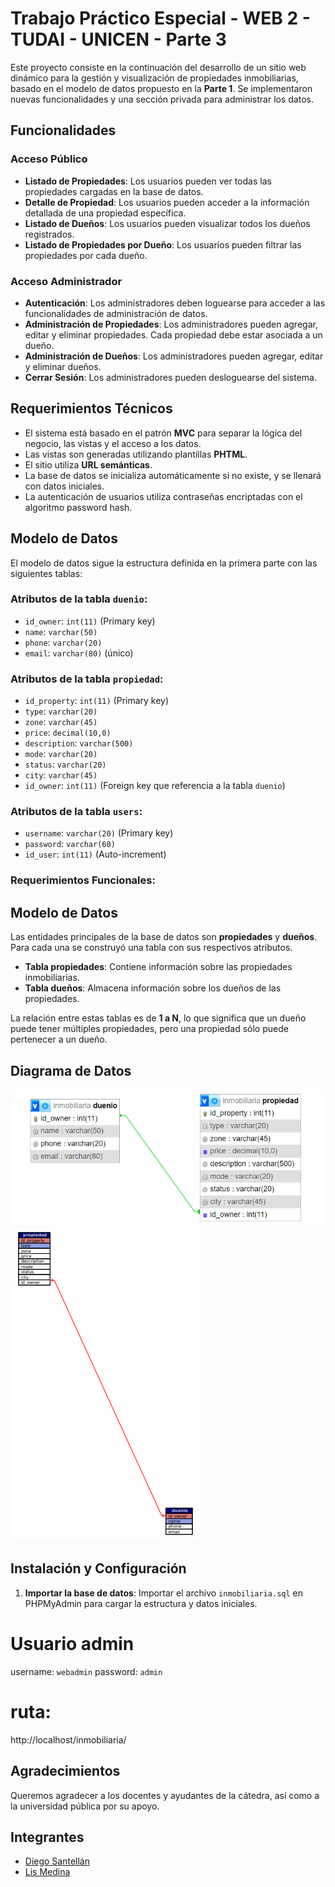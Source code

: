 # Trabajo Práctico Especial - WEB 2 - TUDAI - UNICEN - Parte 3

Este proyecto consiste en la continuación del desarrollo de un sitio web dinámico para la gestión y visualización de propiedades inmobiliarias, basado en el modelo de datos propuesto en la **Parte 1**. Se implementaron nuevas funcionalidades y una sección privada para administrar los datos.

## Funcionalidades

### Acceso Público

- **Listado de Propiedades**: Los usuarios pueden ver todas las propiedades cargadas en la base de datos.
- **Detalle de Propiedad**: Los usuarios pueden acceder a la información detallada de una propiedad específica.
- **Listado de Dueños**: Los usuarios pueden visualizar todos los dueños registrados.
- **Listado de Propiedades por Dueño**: Los usuarios pueden filtrar las propiedades por cada dueño.

### Acceso Administrador

- **Autenticación**: Los administradores deben loguearse para acceder a las funcionalidades de administración de datos.
- **Administración de Propiedades**: Los administradores pueden agregar, editar y eliminar propiedades. Cada propiedad debe estar asociada a un dueño.
- **Administración de Dueños**: Los administradores pueden agregar, editar y eliminar dueños.
- **Cerrar Sesión**: Los administradores pueden desloguearse del sistema.

## Requerimientos Técnicos

- El sistema está basado en el patrón **MVC** para separar la lógica del negocio, las vistas y el acceso a los datos.
- Las vistas son generadas utilizando plantillas **PHTML**.
- El sitio utiliza **URL semánticas**.
- La base de datos se inicializa automáticamente si no existe, y se llenará con datos iniciales.
- La autenticación de usuarios utiliza contraseñas encriptadas con el algoritmo password hash.

## Modelo de Datos

El modelo de datos sigue la estructura definida en la primera parte con las siguientes tablas:

### Atributos de la tabla `duenio`:
- `id_owner`: `int(11)` (Primary key)
- `name`: `varchar(50)`
- `phone`: `varchar(20)`
- `email`: `varchar(80)` (único)

### Atributos de la tabla `propiedad`:
- `id_property`: `int(11)` (Primary key)
- `type`: `varchar(20)`
- `zone`: `varchar(45)`
- `price`: `decimal(10,0)`
- `description`: `varchar(500)`
- `mode`: `varchar(20)`
- `status`: `varchar(20)`
- `city`: `varchar(45)`
- `id_owner`: `int(11)` (Foreign key que referencia a la tabla `duenio`)

### Atributos de la tabla `users`:
- `username`: `varchar(20)` (Primary key)
- `password`: `varchar(60)`
- `id_user`: `int(11)` (Auto-increment)



### Requerimientos Funcionales:

## Modelo de Datos

Las entidades principales de la base de datos son **propiedades** y **dueños**. Para cada una se construyó una tabla con sus respectivos atributos. 

- **Tabla propiedades**: Contiene información sobre las propiedades inmobiliarias.
- **Tabla dueños**: Almacena información sobre los dueños de las propiedades.

La relación entre estas tablas es de **1 a N**, lo que significa que un dueño puede tener múltiples propiedades, pero una propiedad sólo puede pertenecer a un dueño.


## Diagrama de Datos

![Modelo Entidad-Relación](./images/modeloentidadrelacion.png)
![Modelo Entidad-Relación Alternativo](./images/alternativo.png)

## Instalación y Configuración

1. **Importar la base de datos**:
   Importar el archivo `inmobiliaria.sql` en PHPMyAdmin para cargar la estructura y datos iniciales.

# Usuario admin
username: `webadmin`
password: `admin`

# ruta: 
http://localhost/inmobiliaria/ 


## Agradecimientos

Queremos agradecer a los docentes y ayudantes de la cátedra, así como a la universidad pública por su apoyo.

## Integrantes

- [Diego Santellán](https://www.linkedin.com/in/diego-santellan/)
- [Lis Medina](https://www.linkedin.com/in/lis-medina/)



